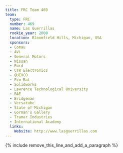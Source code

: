 ```yaml
---
title: FRC Team 469
team:
  type: FRC
  number: 469
  name: Las Guerrillas
  rookie_year: 2000
  location: Bloomfield Hills, Michigan, USA
  sponsors:
  - Comau
  - AVL
  - General Motors
  - Nissan
  - Ford
  - CTR Electronics
  - QUEXCO
  - Eco-Bat
  - Solidworks
  - Lawrence Technological University
  - BAE
  - Bridgeman
  - Versatube
  - State of Michigan
  - Gorman's Gallery
  - Tramar Industries
  - International Academy
  links:
    Website: http://www.lasguerrillas.com
---
```


{% include remove_this_line_and_add_a_paragraph %}